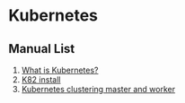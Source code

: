 # Kubernetes

## Manual List

1. [What is Kubernetes?](Kubernetes.md)
2. [K82 install](Kubernetes_install_manual.md)
3. [Kubernetes clustering master and worker](Kubernetes_clustering_master_worker.md)
